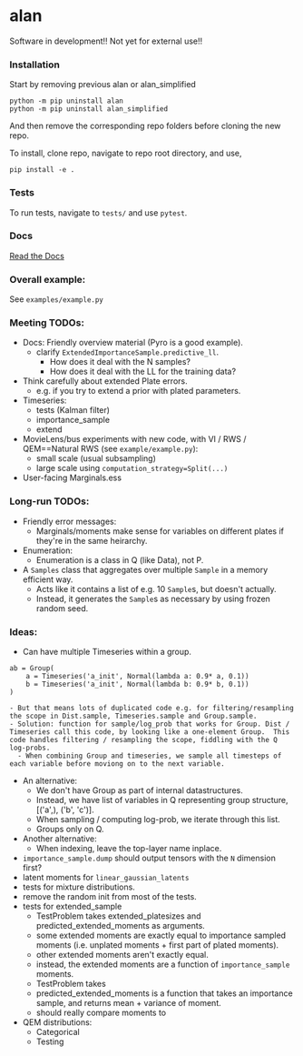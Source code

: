 # alan

Software in development!! Not yet for external use!!

### Installation

Start by removing previous alan or alan_simplified
```
python -m pip uninstall alan
python -m pip uninstall alan_simplified
```
And then remove the corresponding repo folders before cloning the new repo.

To install, clone repo, navigate to repo root directory, and use,
```
pip install -e .
```

### Tests

To run tests, navigate to `tests/` and use `pytest`.

### Docs

[Read the Docs](https://alan-ppl.readthedocs.io/en/latest/)

### Overall example:

See `examples/example.py`



### Meeting TODOs:
  * Docs:
     Friendly overview material (Pyro is a good example).
    - clarify `ExtendedImportanceSample.predictive_ll`.
      - How does it deal with the N samples?
      - How does it deal with the LL for the training data?
  * Think carefully about extended Plate errors.
    - e.g. if you try to extend a prior with plated parameters.
  * Timeseries:
    - tests (Kalman filter)
    - importance_sample
    - extend
  * MovieLens/bus experiments with new code, with VI / RWS / QEM==Natural RWS (see `example/example.py`):
    - small scale (usual subsampling)
    - large scale using `computation_strategy=Split(...)`
  * User-facing Marginals.ess


### Long-run TODOs:
  * Friendly error messages:
    - Marginals/moments make sense for variables on different plates if they're in the same heirarchy.
  * Enumeration:
    - Enumeration is a class in Q (like Data), not P.
  * A `Samples` class that aggregates over multiple `Sample` in a memory efficient way.
    - Acts like it contains a list of e.g. 10 `Sample`s, but doesn't actually.
    - Instead, it generates the `Sample`s as necessary by using frozen random seed.
   

### Ideas:
  * Can have multiple Timeseries within a group.
```
ab = Group(
    a = Timeseries('a_init', Normal(lambda a: 0.9* a, 0.1))
    b = Timeseries('a_init', Normal(lambda b: 0.9* b, 0.1))
)
```
    - But that means lots of duplicated code e.g. for filtering/resampling the scope in Dist.sample, Timeseries.sample and Group.sample.
    - Solution: function for sample/log_prob that works for Group. Dist / Timeseries call this code, by looking like a one-element Group.  This code handles filtering / resampling the scope, fiddling with the Q log-probs.
      - When combining Group and timeseries, we sample all timesteps of each variable before moviong on to the next variable.
  * An alternative:
    - We don't have Group as part of internal datastructures.
    - Instead, we have list of variables in Q representing group structure, [('a',), ('b', 'c')].
    - When sampling / computing log-prob, we iterate through this list.
    - Groups only on Q.
  * Another alternative:
    - When indexing, leave the top-layer name inplace.
  * `importance_sample.dump` should output tensors with the `N` dimension first?
  * latent moments for `linear_gaussian_latents`
  * tests for mixture distributions.
  * remove the random init from most of the tests.
  * tests for extended_sample
    - TestProblem takes extended_platesizes and predicted_extended_moments as arguments.
    - some extended moments are exactly equal to importance sampled moments (i.e. unplated moments + first part of plated moments).
    - other extended moments aren't exactly equal.
    - instead, the extended moments are a function of `importance_sample` moments.
    - TestProblem takes 
    - predicted_extended_moments is a function that takes an importance sample, and returns mean + variance of moment.
    - should really compare moments to 
  * QEM distributions:
    - Categorical
    - Testing
